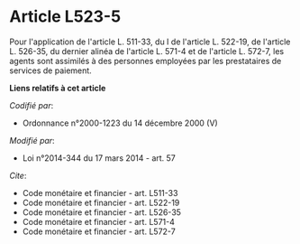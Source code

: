 # Article L523-5

Pour l'application de l'article L. 511-33, du I de l'article L. 522-19, de l'article L. 526-35, du dernier alinéa de
l'article L. 571-4 et de l'article L. 572-7, les agents sont assimilés à des personnes employées par les prestataires de
services de paiement.

**Liens relatifs à cet article**

_Codifié par_:

  - Ordonnance n°2000-1223 du 14 décembre 2000 (V)

_Modifié par_:

  - Loi n°2014-344 du 17 mars 2014 - art. 57

_Cite_:

  - Code monétaire et financier - art. L511-33
  - Code monétaire et financier - art. L522-19
  - Code monétaire et financier - art. L526-35
  - Code monétaire et financier - art. L571-4
  - Code monétaire et financier - art. L572-7
